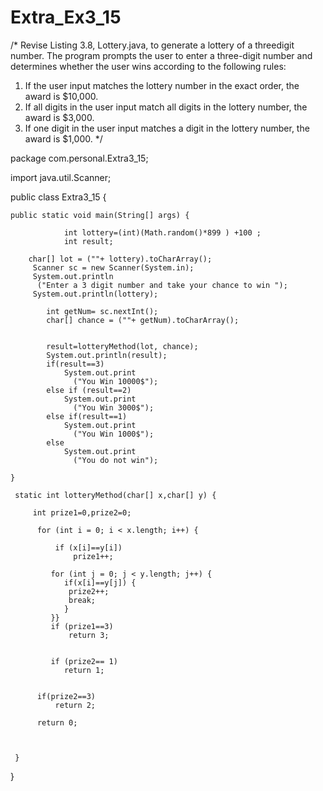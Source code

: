# Extra_Ex3_15

/*
Revise Listing 3.8, Lottery.java, to generate a lottery of a threedigit
number. The program prompts the user to enter a three-digit number and
determines whether the user wins according to the following rules:
1. If the user input matches the lottery number in the exact order, the award is
$10,000.
2. If all digits in the user input match all digits in the lottery number, the award is
$3,000.
3. If one digit in the user input matches a digit in the lottery number, the award is
$1,000. */



package com.personal.Extra3_15;

import java.util.Scanner;

public class Extra3_15 {

	public static void main(String[] args) {
		
				int lottery=(int)(Math.random()*899 ) +100 ;
				int result;
		
		char[] lot = (""+ lottery).toCharArray();
		 Scanner sc = new Scanner(System.in);
		 System.out.println
	      ("Enter a 3 digit number and take your chance to win ");
		 System.out.println(lottery);
		
			int getNum= sc.nextInt();
			char[] chance = (""+ getNum).toCharArray();
			
			
			result=lotteryMethod(lot, chance);
			System.out.println(result);
			if(result==3)
				System.out.print
			      ("You Win 10000$");
			else if (result==2)
				System.out.print
			      ("You Win 3000$");
			else if(result==1)
				System.out.print
			      ("You Win 1000$");
			else 
				System.out.print
			      ("You do not win");
				
	}
	
	 static int lotteryMethod(char[] x,char[] y) {
		 
		 int prize1=0,prize2=0;

		  for (int i = 0; i < x.length; i++) {
			 
			  if (x[i]==y[i])
				  prize1++;
					  
        	 for (int j = 0; j < y.length; j++) {
				if(x[i]==y[j]) {
				 prize2++;
				 break;
	       		}
        	 }}
        	 if (prize1==3)
        	     return 3;	 
        	 
        	 
        	 if (prize2== 1) 
        		return 1;
        	 
        	 
		  if(prize2==3)
			  return 2;
		  
		  return 0;
		  
         
		
	 }
}


